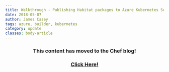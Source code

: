 ```yaml
---
title: Walkthrough - Publishing Habitat packages to Azure Kubernetes Service (AKS)
date: 2018-05-07
author: James Casey
tags: azure, builder, kubernetes
category: update
classes: body-article
---
```


<h3><p style="text-align: center;">This content has moved to the Chef blog!</p></h3>
<h3><a href="https://blog.chef.io/2018/05/07/walkthrough-publishing-habitat-packages-to-azure-kubernetes-service-aks"><p style="text-align: center;">Click Here!</p></a></h3>